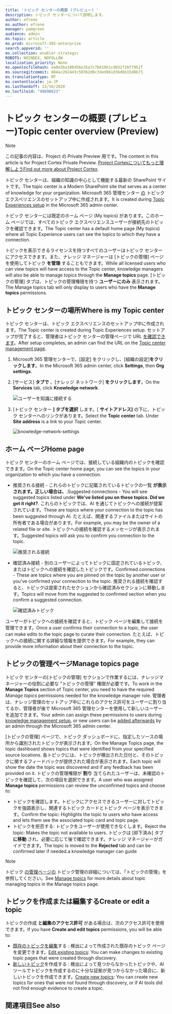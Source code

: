 ```yaml
---
title: 'トピック センターの概要 (プレビュー) '
description: トピック センターについて説明します。
author: efrene
ms.author: efrene
manager: pamgreen
audience: admin
ms.topic: article
ms.prod: microsoft-365-enterprise
search.appverid: ''
ms.collection: enabler-strategic
ROBOTS: NOINDEX, NOFOLLOW
localization_priority: None
ms.openlocfilehash: ea0e3ba186956e35a7c7b619b1cd032726f7952f
ms.sourcegitcommit: 884ac262443c50362d0c3ded961d36d6b15d8b73
ms.translationtype: MT
ms.contentlocale: ja-JP
ms.lasthandoff: 12/16/2020
ms.locfileid: "49698623"
---
```

# <a name="topic-center-overview-preview"></a><span data-ttu-id="8f49a-103">トピック センターの概要 (プレビュー)</span><span class="sxs-lookup"><span data-stu-id="8f49a-103">Topic center overview (Preview)</span></span>

> [!Note] 
> <span data-ttu-id="8f49a-104">この記事の内容は、Project の Private Preview 用です。</span><span class="sxs-lookup"><span data-stu-id="8f49a-104">The content in this article is for Project Cortex Private Preview.</span></span> <span data-ttu-id="8f49a-105">[Project Cortexについてもっと理解しよう](https://aka.ms/projectcortex)</span><span class="sxs-lookup"><span data-stu-id="8f49a-105">[Find out more about Project Cortex](https://aka.ms/projectcortex).</span></span>

<span data-ttu-id="8f49a-106">トピック センターは、組織の知識の中心として機能する最新の SharePoint サイトです。</span><span class="sxs-lookup"><span data-stu-id="8f49a-106">The topic center is a Modern SharePoint site that serves as a center of knowledge for your organization.</span></span> <span data-ttu-id="8f49a-107">Microsoft 365 管理センター [の](set-up-topic-experiences.md) トピック エクスペリエンスのセットアップ中に作成されます。</span><span class="sxs-lookup"><span data-stu-id="8f49a-107">It is created during [Topic Experiences setup](set-up-topic-experiences.md) in the Microsoft 365 admin center.</span></span>

<span data-ttu-id="8f49a-108">トピック センターには既定のホーム ページ (My topics) があります。このホーム ページでは、すべてのトピック エクスペリエンスユーザーが接続先のトピックを確認できます。</span><span class="sxs-lookup"><span data-stu-id="8f49a-108">The Topic center has a default home page (My topics) where all Topic Experience users can see the topics to which they have a connection.</span></span> 

<span data-ttu-id="8f49a-109">トピックを表示できるライセンスを持つすべてのユーザーはトピック センターにアクセスできます。また、ナレッジ マネージャーは [トピックの管理] ページを使用してトピック **を管理** することもできます。</span><span class="sxs-lookup"><span data-stu-id="8f49a-109">While all licensed users who can view topics will have access to the Topic center, knowledge managers will also be able to manage topics through the **Manage topics** page.</span></span> <span data-ttu-id="8f49a-110">[トピックの管理] タブは、トピックの管理権限を持つ **ユーザーにのみ** 表示されます。</span><span class="sxs-lookup"><span data-stu-id="8f49a-110">The Manage topics tab will only display to users who have the **Manage topics** permissions.</span></span> 

## <a name="where-is-my-topic-center"></a><span data-ttu-id="8f49a-111">トピック センターの場所</span><span class="sxs-lookup"><span data-stu-id="8f49a-111">Where is my Topic center</span></span>

<span data-ttu-id="8f49a-112">トピック センターは、トピック エクスペリエンスのセットアップ中に作成されます。</span><span class="sxs-lookup"><span data-stu-id="8f49a-112">The Topic center is created during Topic Experiences setup.</span></span> <span data-ttu-id="8f49a-113">セットアップが完了すると、管理者はトピック センターの管理ページで URL [を確認できます](https://docs.microsoft.com/microsoft-365/knowledge/topic-experiences-administration#to-access-topics-management-settings)。</span><span class="sxs-lookup"><span data-stu-id="8f49a-113">After setup completes, an admin can find the URL on the [Topic center management page](https://docs.microsoft.com/microsoft-365/knowledge/topic-experiences-administration#to-access-topics-management-settings).</span></span>


1. <span data-ttu-id="8f49a-114">Microsoft 365 管理センターで、[設定] をクリックし、[組織の設定]**をクリックします**。</span><span class="sxs-lookup"><span data-stu-id="8f49a-114">In the Microsoft 365 admin center, click **Settings**, then **Org settings**.</span></span>
2. <span data-ttu-id="8f49a-115">[サービス] **タブで** 、[ナレッジ ネットワーク] **をクリックします**。</span><span class="sxs-lookup"><span data-stu-id="8f49a-115">On the **Services** tab, click **Knowledge network**.</span></span>

    ![ユーザーを知識に接続する](../media/admin-org-knowledge-options-completed.png) </br>

3. <span data-ttu-id="8f49a-117">[トピック センター **] タブを選択** します。[ **サイトアドレス]** の下に、トピック センターへのリンクがあります。</span><span class="sxs-lookup"><span data-stu-id="8f49a-117">Select the **Topic center** tab. Under **Site address** is a link to your Topic center.</span></span>

    ![knowledge-network-settings](../media/knowledge-network-settings-topic-center.png) </br>



## <a name="home-page"></a><span data-ttu-id="8f49a-119">ホーム ページ</span><span class="sxs-lookup"><span data-stu-id="8f49a-119">Home page</span></span>

<span data-ttu-id="8f49a-120">トピック センターのホーム ページでは、接続している組織内のトピックを確認できます。</span><span class="sxs-lookup"><span data-stu-id="8f49a-120">On the Topic center home page, you can see the topics in your organization to which you have a connection.</span></span>

- <span data-ttu-id="8f49a-121">推奨される接続 - これらのトピックに記載されているトピックの一覧 **が表示されます。正しい場合は、**.</span><span class="sxs-lookup"><span data-stu-id="8f49a-121">Suggested connections - You will see suggested topics listed under **We've listed you on these topics. Did we get it right?**.</span></span> <span data-ttu-id="8f49a-122">これらのトピックでは、AI を通じてトピックへの接続が提案されています。</span><span class="sxs-lookup"><span data-stu-id="8f49a-122">These are topics where your connection to the topic has been suggested through AI.</span></span> <span data-ttu-id="8f49a-123">たとえば、関連するファイルまたはサイトの所有者である場合があります。</span><span class="sxs-lookup"><span data-stu-id="8f49a-123">For example, you may be the owner of a related file or site.</span></span> <span data-ttu-id="8f49a-124">トピックへの接続を確認するメッセージが表示されます。</span><span class="sxs-lookup"><span data-stu-id="8f49a-124">Suggested topics will ask you to confirm you connection to the topic.</span></span>

   ![推奨される接続](../media/knowledge-management/my-topics.png) </br>
 
- <span data-ttu-id="8f49a-126">確認済み接続 - 別のユーザーによってトピックに固定されているトピック、またはトピックへの接続を確認したトピックです。</span><span class="sxs-lookup"><span data-stu-id="8f49a-126">Confirmed connections - These are topics where you are pinned on the topic by another user or you've confirmed your connection to the topic.</span></span> <span data-ttu-id="8f49a-127">推奨される接続を確認すると、トピックは提案されたセクションから確認済みセクションに移動します。</span><span class="sxs-lookup"><span data-stu-id="8f49a-127">Topics will move from the suggested to confirmed section when you confirm a suggested connection.</span></span>
 
   ![確認済みトピック](../media/knowledge-management/my-topics-confirmed.png) </br>

<span data-ttu-id="8f49a-129">ユーザーがトピックへの接続を確認すると、トピック ページを編集して接続を管理できます。</span><span class="sxs-lookup"><span data-stu-id="8f49a-129">Once a user confirms their connection to a topic, the user can make edits to the topic page to curate their connection.</span></span> <span data-ttu-id="8f49a-130">たとえば、トピックへの接続に関する詳細な情報を提供できます。</span><span class="sxs-lookup"><span data-stu-id="8f49a-130">For example, they can provide more information about their connection to the topic.</span></span>


## <a name="manage-topics-page"></a><span data-ttu-id="8f49a-131">トピックの管理ページ</span><span class="sxs-lookup"><span data-stu-id="8f49a-131">Manage topics page</span></span>

<span data-ttu-id="8f49a-132">トピック センターの[トピックの管理] セクションで作業するには、ナレッジマネージャーの役割に必要な "トピックの管理" 権限が必要です。</span><span class="sxs-lookup"><span data-stu-id="8f49a-132">To work in the **Manage Topics** section of Topic center, you need to have the required *Manage topics* permissions needed for the knowledge manager role.</span></span> <span data-ttu-id="8f49a-133">管理者は、ナレッジ管理のセットアップ中にこれらの[](set-up-topic-experiences.md)アクセス許可をユーザーに割り当てる[](topic-experiences-knowledge-rules.md)か、管理者が後で Microsoft 365 管理センターを使用して新しいユーザーを追加できます。</span><span class="sxs-lookup"><span data-stu-id="8f49a-133">Your admin can assign these permissions to users during [knowledge management setup](set-up-topic-experiences.md), or new users can be [added afterwards](topic-experiences-knowledge-rules.md) by an admin through the Microsoft 365 admin center.</span></span>

<span data-ttu-id="8f49a-134">[トピックの管理] ページで、トピック ダッシュボードに、指定したソースの場所から識別されたトピックが表示されます。</span><span class="sxs-lookup"><span data-stu-id="8f49a-134">On the Manage Topics page, the topic dashboard shows topics that were identified from your specified source locations.</span></span> <span data-ttu-id="8f49a-135">各トピックには、トピックが検出された日付と、そのトピックに関するフィードバックが提供された場合が表示されます。</span><span class="sxs-lookup"><span data-stu-id="8f49a-135">Each topic will show the date the topic was discovered and if any feedback has been provided on it.</span></span> <span data-ttu-id="8f49a-136">トピックの管理権限が **割り** 当てられたユーザーは、未確認のトピックを確認して、次の項目を選択できます。</span><span class="sxs-lookup"><span data-stu-id="8f49a-136">A user who was assigned **Manage topics** permissions can review the unconfirmed topics and choose to:</span></span>
- <span data-ttu-id="8f49a-137">トピックを確認します。トピックにアクセスできるユーザーに対してトピックを強調表示し、関連するトピック カードとトピック ページを表示できます。</span><span class="sxs-lookup"><span data-stu-id="8f49a-137">Confirm the topic: Highlights the topic to users who have access and lets them see the associated topic card and topic page.</span></span>
- <span data-ttu-id="8f49a-138">トピックを拒否する: トピックをユーザーが使用できなくします。</span><span class="sxs-lookup"><span data-stu-id="8f49a-138">Reject the topic: Makes the topic not available to users.</span></span> <span data-ttu-id="8f49a-139">トピックは [却下済み] タブ **に移動** され、必要に応じて後で確認できます。ナレッジ マネージャーがガイドできます。</span><span class="sxs-lookup"><span data-stu-id="8f49a-139">The topic is moved to the **Rejected** tab and can be confirmed later if needed.a knowledge manager can guide</span></span> 

> [!Note] 
> <span data-ttu-id="8f49a-140">トピック [の管理ページの](manage-topics.md) トピック管理の詳細については、「トピックの管理」を参照してください。</span><span class="sxs-lookup"><span data-stu-id="8f49a-140">See [Manage topics](manage-topics.md) for more details about topic managing topics in the Manage topics page.</span></span>


## <a name="create-or-edit-a-topic"></a><span data-ttu-id="8f49a-141">トピックを作成または編集する</span><span class="sxs-lookup"><span data-stu-id="8f49a-141">Create or edit a topic</span></span>

<span data-ttu-id="8f49a-142">トピックの作成 **と編集のアクセス許可** がある場合は、次のアクセス許可を使用できます。</span><span class="sxs-lookup"><span data-stu-id="8f49a-142">If you have **Create and edit topics** permissions, you will be able to:</span></span>

- <span data-ttu-id="8f49a-143">[既存のトピックを編集](edit-a-topic.md)する : 検出によって作成された既存のトピック ページを変更できます。</span><span class="sxs-lookup"><span data-stu-id="8f49a-143">[Edit existing topics](edit-a-topic.md): You can make changes to existing topic pages that were created through discovery.</span></span>
- <span data-ttu-id="8f49a-144">[新しいトピック](create-a-topic.md)を作成する : 検出によって見つからなかったトピックや、AI ツールでトピックを作成するのに十分な証拠が見つからなかった場合に、新しいトピックを作成できます。</span><span class="sxs-lookup"><span data-stu-id="8f49a-144">[Create new topics](create-a-topic.md): You can create new topics for ones that were not found through discovery, or if AI tools did not find enough evidence to create a topic.</span></span>






## <a name="see-also"></a><span data-ttu-id="8f49a-145">関連項目</span><span class="sxs-lookup"><span data-stu-id="8f49a-145">See also</span></span>



  






